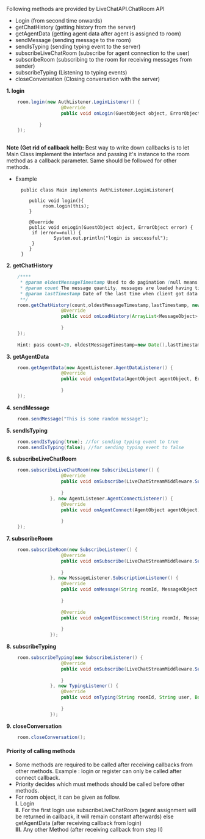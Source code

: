 Following methods are provided by LiveChatAPI.ChatRoom API

- Login (from second time onwards)
- getChatHistory (getting history from the server)
- getAgentData (getting agent data after agent is assigned to room)
- sendMessage (sending message to the room)
- sendIsTyping (sending typing event to the server)
- subscribeLiveChatRoom (subscribe for agent connection to the user)
- subscribeRoom (subscribing to the room for receiving messages from sender)
- subscribeTyping (Listening to typing events)
- closeConversation (Closing conversation with the server)

**1. login**

```java
    room.login(new AuthListener.LoginListener() {
                    @Override
                    public void onLogin(GuestObject object, ErrorObject error) {
                        
            }
    });
    
```

**Note (Get rid of callback hell):** Best way to write down callbacks is to let Main Class implement the interface and passing it's instance to the room method as a callback parameter. Same should be followed for other methods. 
    
- Example 

        public class Main implements AuthListener.LoginListener{
           
           public void login(){
                room.login(this);
           }
           
           @Override
           public void onLogin(GuestObject object, ErrorObject error) {
            if (error==null) {
                    System.out.println("login is successful");
            }
           }
        }
        
   
**2. getChatHistory**

```java
    /****
     * @param oldestMessageTimestamp Used to do pagination (null means latest timestamp)
     * @param count The message quantity, messages are loaded having timestamp older than @param oldestMessageTimestamp
     * @param lastTimestamp Date of the last time when client got data (Used to calculate unread)[unread count suggests number of unread messages having timestamp above @param lastTimestamp]
     **/
    room.getChatHistory(count,oldestMessageTimestamp,lastTimestamp, new LoadHistoryListener() {
                    @Override
                    public void onLoadHistory(ArrayList<MessageObject> list, int unreadNotLoaded, ErrorObject error) {
                        
                    }
    });
    
    Hint: pass count=20, oldestMessageTimestamp=new Date(),lastTimestamp=null for getting latest 20 messages
```

**3. getAgentData**

```java
    room.getAgentData(new AgentListener.AgentDataListener() {
                    @Override
                    public void onAgentData(AgentObject agentObject, ErrorObject error) {
                        
                    }
    });
```

**4. sendMessage**

```java
    room.sendMessage("This is some random message");
```

**5. sendIsTyping**

```java
    room.sendIsTyping(true); //for sending typing event to true
    room.sendIsTyping(false); //for sending typing event to false
```


**6. subscribeLiveChatRoom**

```java
    room.subscribeLiveChatRoom(new SubscribeListener() {
                    @Override
                    public void onSubscribe(LiveChatStreamMiddleware.SubType type, String subId) {
    
                    }
                }, new AgentListener.AgentConnectListener() {
                    @Override
                    public void onAgentConnect(AgentObject agentObject) {
                        
                    }
    });
```

**7. subscribeRoom**

```java
    room.subscribeRoom(new SubscribeListener() {
                    @Override
                    public void onSubscribe(LiveChatStreamMiddleware.SubType type, String subId) {
    
                    }
                }, new MessageListener.SubscriptionListener() {
                    @Override
                    public void onMessage(String roomId, MessageObject object) {
                        
                    }
    
                    @Override
                    public void onAgentDisconnect(String roomId, MessageObject object) {
    
                    }
                });

```

**8. subscribeTyping**

```java
    room.subscribeTyping(new SubscribeListener() {
                    @Override
                    public void onSubscribe(LiveChatStreamMiddleware.SubType type, String subId) {
                        
                    }
                }, new TypingListener() {
                    @Override
                    public void onTyping(String roomId, String user, Boolean istyping) {
                        
                    }
                });
```

**9. closeConversation**

```java
    room.closeConversation();
```

#### Priority of calling methods    
- Some methods are required to be called after receiving callbacks from other methods.
Example : login or register can only be called after connect callback.
- Priority decides which must methods should be called before other methods.
- For room object, it can be given as follow. </br>
**I.** Login </br>
**II.** For the first login use subscribeLiveChatRoom (agent assignment will be returned in callback, it will remain constant afterwards) else getAgentData (after receiving callback from login) </br>
**III.** Any other Method (after receiving callback from step II)</br>

